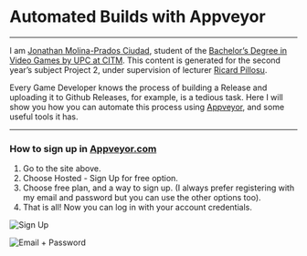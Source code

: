 # Automated Builds with Appveyor
---
I am [Jonathan Molina-Prados Ciudad](https://es.linkedin.com/in/jonathan-molina-prados-ciudad-366054129), student of the [Bachelor’s Degree in Video Games by UPC at CITM](https://www.citm.upc.edu/ing/estudis/graus-videojocs).
This content is generated for the second year’s subject Project 2, under supervision of lecturer
[Ricard Pillosu](https://es.linkedin.com/in/ricardpillosu).

Every Game Developer knows the process of building a Release and uploading it to Github Releases, for example, is a tedious task.
Here I will show you how you can automate this process using [Appveyor](https://www.appveyor.com/), and some useful tools it has.

---
### How to sign up in [Appveyor.com](https://www.appveyor.com/)

1. Go to the site above.
2. Choose Hosted - Sign Up for free option.
3. Choose free plan, and a way to sign up. (I always prefer registering with my email and password but you can use the other options too).
4. That is all! Now you can log in with your account credentials.

![Sign Up](https://github.com/Jony635/Automated-Builds-with-Appveyor/docs/images/Sign%20up.png)

![Email + Password]()


